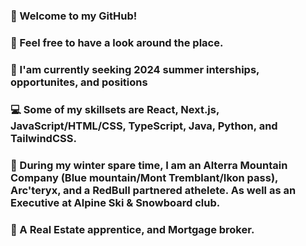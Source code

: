 ### 👋 Welcome to my GitHub!

### 🌴 Feel free to have a look around the place.

### 👀 I'am currently seeking 2024 summer interships, opportunites, and positions

### 💻 Some of my skillsets are React, Next.js, JavaScript/HTML/CSS, TypeScript, Java, Python, and TailwindCSS.

### 🎿 During my winter spare time, I am an Alterra Mountain Company (Blue mountain/Mont Tremblant/Ikon pass), Arc'teryx, and a RedBull partnered athelete. As well as an Executive at Alpine Ski & Snowboard club.

### 🏡 A Real Estate apprentice, and Mortgage broker.

<!--
**xolah88457/xolah88457** is a ✨ _special_ ✨ repository because its `README.md` (this file) appears on your GitHub profile.

Here are some ideas to get you started:

- 🔭 I’m currently working on ...
- 🌱 I’m currently learning ...
- 👯 I’m looking to collaborate on ...
- 🤔 I’m looking for help with ...
- 💬 Ask me about ...
- 📫 How to reach me: ...
- 😄 Pronouns: ...
- ⚡ Fun fact: ...
-->

